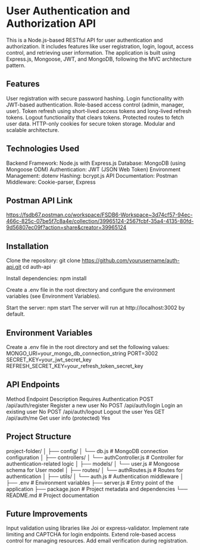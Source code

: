 # User Authentication and Authorization API

This is a Node.js-based RESTful API for user authentication and authorization. It includes features like user registration, login, logout, access control, and retrieving user information. The application is built using Express.js, Mongoose, JWT, and MongoDB, following the MVC architecture pattern.

## Features
User registration with secure password hashing.
Login functionality with JWT-based authentication.
Role-based access control (admin, manager, user).
Token refresh using short-lived access tokens and long-lived refresh tokens.
Logout functionality that clears tokens.
Protected routes to fetch user data.
HTTP-only cookies for secure token storage.
Modular and scalable architecture.

## Technologies Used
Backend Framework: Node.js with Express.js
Database: MongoDB (using Mongoose ODM)
Authentication: JWT (JSON Web Token)
Environment Management: dotenv
Hashing: bcrypt.js
API Documentation: Postman
Middleware: Cookie-parser, Express

## Postman API Link
https://fsdb67.postman.co/workspace/FSDB6-Workspace~3d74cf57-94ec-466c-825c-07be5f7c8a4e/collection/39965124-2567fcbf-35a4-4135-80fd-9d56807ec09f?action=share&creator=39965124
## Installation
Clone the repository:
git clone https://github.com/yourusername/auth-api.git
cd auth-api

Install dependencies:
npm install

Create a .env file in the root directory and configure the environment variables (see Environment Variables).

Start the server:
npm start
The server will run at http://localhost:3002 by default.

## Environment Variables
Create a .env file in the root directory and set the following values:
MONGO_URI=your_mongo_db_connection_string
PORT=3002
SECRET_KEY=your_jwt_secret_key
REFRESH_SECRET_KEY=your_refresh_token_secret_key

## API Endpoints
Method	Endpoint	Description	Requires Authentication
POST	/api/auth/register	Register a new user	No
POST	/api/auth/login	Login an existing user	No
POST	/api/auth/logout	Logout the user	Yes
GET	/api/auth/me	Get user info (protected)	Yes


## Project Structure

project-folder/
│
├── config/
│   └── db.js                # MongoDB connection configuration
│
├── controllers/
│   └── authController.js    # Controller for authentication-related logic
│
├── models/
│   └── user.js              # Mongoose schema for User model
│
├── routes/
│   └── authRoutes.js        # Routes for authentication
│
├── utils/
│   └── auth.js              # Authentication middleware
│
├── .env                     # Environment variables
├── server.js                # Entry point of the application
├── package.json             # Project metadata and dependencies
└── README.md                # Project documentation


## Future Improvements
Input validation using libraries like Joi or express-validator.
Implement rate limiting and CAPTCHA for login endpoints.
Extend role-based access control for managing resources.
Add email verification during registration.